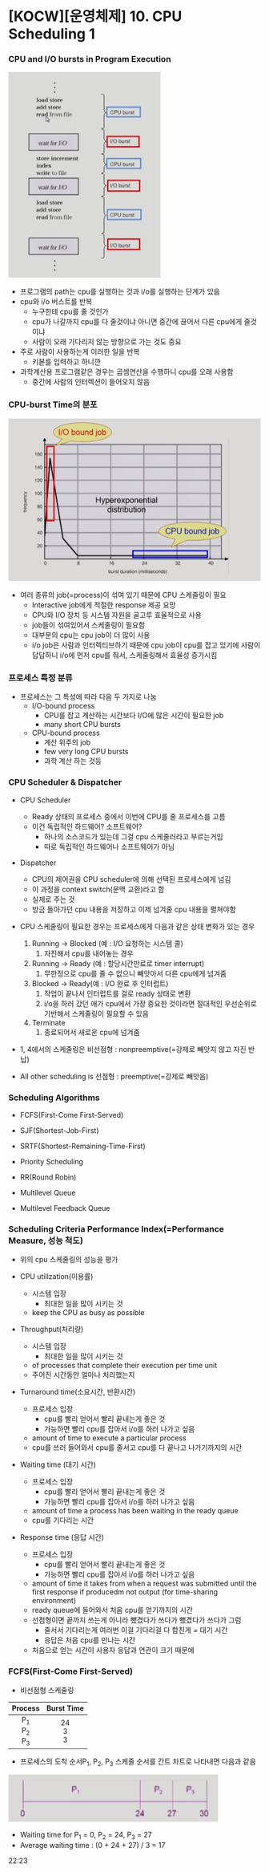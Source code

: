 # [KOCW\][운영체제] 10. CPU Scheduling 1

### CPU and I/O bursts in Program Execution

![15](./img/15.jpg)

- 프로그램의 path는 cpu를 실행하는 것과 i/o를 실행하는 단계가 있음
- cpu와 i/o 버스트를 반복
  - 누구한테 cpu를 줄 것인가
  - cpu가 나갈까지 cpu를 다 줄것이냐 아니면 중간에 끊어서 다른 cpu에게 줄것이냐
  - 사람이 오래 기다리지 않는 방향으로 가는 것도 중요
- 주로 사람이 사용하는게 이러한 일을 반복
  - 키볻를 입력하고 하니깐
- 과학계산용 프로그램같은 경우는 곱셈연산을 수행하니 cpu를 오래 사용함
  - 중간에 사람의 인터렉션이 들어오지 않음

### CPU-burst Time의 분포

![16](./img/16.png)

- 여러 종류의 job(=process)이 섞여 있기 때문에 CPU 스케줄링이 필요
  - Interactive job에게 적절한 response 제공 요망
  - CPU와 I/O 장치 등 시스템 자원을 골고루 효율적으로 사용
  - job들이 섞여있어서 스케줄링이 필요함
  - 대부분의 cpu는 cpu job이 더 많이 사용
  - i/o job은 사람과 인터렉티브하기 때문에 cpu job이 cpu를 잡고 있기에 사람이 답답하니 i/o에 먼저 cpu를 줘서, 스케줄링해서 효율성 증가시킴

### 프로세스 특정 분류

- 프로세스는 그 특성에 따라 다음 두 가지로 나눔
  - I/O-bound process
    - CPU를 잡고 계산하는 시간보다 I/O에 많은 시간이 필요한 job
    - many short CPU bursts
  - CPU-bound process
    - 계산 위주의 job
    - few very long CPU bursts
    - 과학 계산 하는 것등

### CPU Scheduler & Dispatcher

- CPU Scheduler

  - Ready 상태의 프로세스 중에서 이번에 CPU를 줄 프로세스를 고름
  - 이건 독립적인 하드웨어? 소프트웨어?
    - 하나의 소스코드가 있는데 그걸 cpu 스케줄러라고 부르는거임
    - 따로 독립적인 하드웨어나 소프트웨어가 아님

- Dispatcher

  - CPU의 제어권을 CPU scheduler에 의해 선택된 프로세스에게 넘김
  - 이 과정을 context switch(문맥 교환)라고 함
  - 실제로 주는 것
  - 방금 돌아가던 cpu 내용을 저장하고 이제 넘겨줄 cpu 내용을 펼쳐야함

- CPU 스케줄링이 필요한 경우는 프로세스에게 다음과 같은 상태 변화가 있는 경우

  1.  Running -> Blocked (예 : I/O 요청하는 시스템 콜)
      1.  자진해서 cpu를 내어놓는 경우
  2.  Running -> Ready (예 : 할당시간만료로 timer interrupt)
      1.  무한정으로 cpu를 줄 수 없으니 빼앗아서 다른 cpu에게 넘겨줌
  3.  Blocked -> Ready(예 : I/O 완료 후 인터럽트)
      1.  작업이 끝나서 인터럽트를 걸로 ready 상태로 변환
      2.  i/o을 하러 갔던 애가 cpu에서 가장 중요한 것이라면 절대적인 우선순위로 기반해서 스케줄링이 필요할 수 있음
  4.  Terminate
      1.  종료되어서 새로운 cpu에 넘겨줌

- 1, 4에서의 스케줄링은 비선점형 : nonpreemptive(=강제로 빼앗지 않고 자진 반납)

- All other scheduling is 선점형 : preemptive(=강제로 빼앗음)

### Scheduling Algorithms

- FCFS(First-Come First-Served)

- SJF(Shortest-Job-First)
- SRTF(Shortest-Remaining-Time-First)
- Priority Scheduling
- RR(Round Robin)
- Multilevel Queue
- Multilevel Feedback Queue

### Scheduling Criteria Performance Index(=Performance Measure, 성능 척도)

- 위의 cpu 스케줄링의 성능을 평가

- CPU utillzation(이용률)
  - 시스템 입장
    - 최대한 일을 많이 시키는 것
  - keep the CPU as busy as possible
- Throughput(처리량)
  - 시스템 입장
    - 최대한 일을 많이 시키는 것
  - of processes that complete their execution per time unit
  - 주어진 시간동안 얼마나 처리했는지
- Turnaround time(소요시간, 반환시간)
  - 프로세스 입장
    - cpu를 빨리 얻어서 빨리 끝내는게 좋은 것 
    - 가능하면 빨리 cpu를 잡아서 i/o를 하러 나가고 싶음
  - amount of time to execute a particular process
  - cpu를 쓰러 들어와서 cpu를 줄서고 cpu를 다 끝나고 나가기까지의 시간
- Waiting time (대기 시간)
  - 프로세스 입장
    - cpu를 빨리 얻어서 빨리 끝내는게 좋은 것 
    - 가능하면 빨리 cpu를 잡아서 i/o를 하러 나가고 싶음
  - amount of time a process has been waiting in the ready queue
  - cpu를 기다리는 시간
- Response time (응답 시간)
  - 프로세스 입장
    - cpu를 빨리 얻어서 빨리 끝내는게 좋은 것 
    - 가능하면 빨리 cpu를 잡아서 i/o를 하러 나가고 싶음
  - amount of time it takes from when a request was submitted until the first response if producedm not output (for time-sharing environment)
  - ready queue에 들어와서 처음 cpu를 얻기까지의 시간
  - 선점형이면 끝까지 쓰는게 아니라 뺐겼다가 쓰다가 뺐겼다가 쓰다가 그럼
    - 줄서서 기다리는게 여러번 이걸 기다리걸 다 합친게 = 대기 시간
    - 응답은 처음 cpu를 만나는 시간
  - 처음으로 얻는 시간이 사용자 응답과 연관이 크기 때문에

### FCFS(First-Come First-Served)

- 비선점형 스케줄링

|                     Process                      |  Burst Time  |
| :----------------------------------------------: | :----------: |
| P<sub>1</sub><br>P<sub>2</sub><br/>P<sub>3</sub> | 24<br>3<br>3 |

- 프로세스의 도착 순서P<sub>1</sub>, P<sub>2</sub>,  P<sub>3</sub> 스케줄 순서를 간트 차트로 나타내면 다음과 같음

![17](./img/17.png)

- Waiting time for P<sub>1</sub> = 0, P<sub>2</sub> = 24, P<sub>3</sub> = 27
- Average waiting time : (0 + 24 + 27) / 3 = 17

22:23